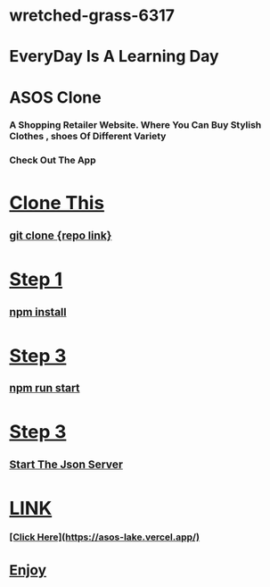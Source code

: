 # wretched-grass-6317


<h1>EveryDay Is A Learning Day</>

<h1>ASOS Clone</h1>
<h3> A Shopping Retailer Website. Where You Can Buy Stylish Clothes , shoes Of Different Variety</>

<h3>Check Out The App</>
<a href="https://asos-lake.vercel.app/">



<h1>Clone This</h1>
<h3>git clone {repo link}</h3>


<h1>Step 1</h1>
<h3>npm install</h3>

<h1>Step 3</h1>
<h3>npm run start</h3>

<h1>Step 3</h1>
<h3>Start The Json Server</h3>




<h1>LINK</h1>
[Click Here](https://asos-lake.vercel.app/)


<h2>Enjoy </h2>

